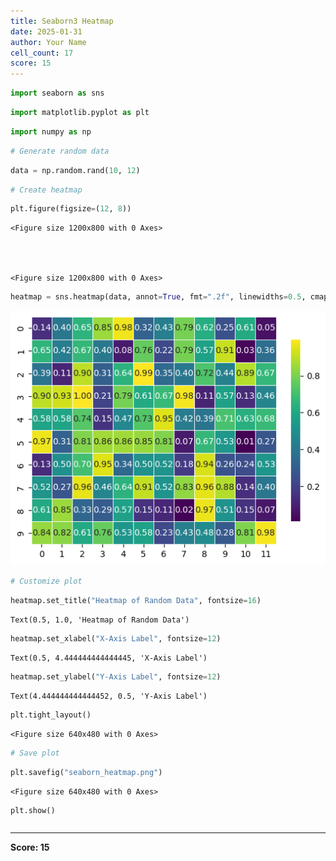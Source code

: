 ```yaml
---
title: Seaborn3 Heatmap
date: 2025-01-31
author: Your Name
cell_count: 17
score: 15
---
```


```python
import seaborn as sns
```


```python
import matplotlib.pyplot as plt
```


```python
import numpy as np

```


```python
# Generate random data
```


```python
data = np.random.rand(10, 12)

```


```python
# Create heatmap
```


```python
plt.figure(figsize=(12, 8))
```




    <Figure size 1200x800 with 0 Axes>




    <Figure size 1200x800 with 0 Axes>



```python
heatmap = sns.heatmap(data, annot=True, fmt=".2f", linewidths=0.5, cmap="viridis", cbar_kws={"shrink": 0.8})
```


    
![png](seaborn3_heatmap_files/seaborn3_heatmap_7_0.png)
    



```python
# Customize plot
```


```python
heatmap.set_title("Heatmap of Random Data", fontsize=16)
```




    Text(0.5, 1.0, 'Heatmap of Random Data')




```python
heatmap.set_xlabel("X-Axis Label", fontsize=12)
```




    Text(0.5, 4.444444444444445, 'X-Axis Label')




```python
heatmap.set_ylabel("Y-Axis Label", fontsize=12)
```




    Text(4.444444444444452, 0.5, 'Y-Axis Label')




```python
plt.tight_layout()
```


    <Figure size 640x480 with 0 Axes>



```python
# Save plot
```


```python
plt.savefig("seaborn_heatmap.png")
```


    <Figure size 640x480 with 0 Axes>



```python
plt.show()
```


```python

```


---
**Score: 15**
